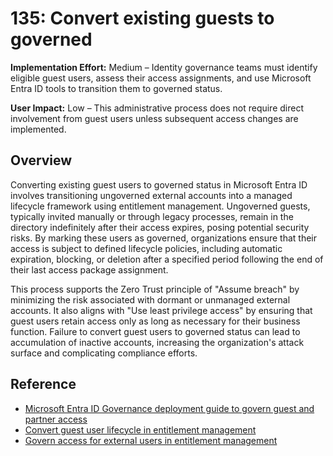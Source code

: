 # 135: Convert existing guests to governed

**Implementation Effort:** Medium – Identity governance teams must identify eligible guest users, assess their access assignments, and use Microsoft Entra ID tools to transition them to governed status.

**User Impact:** Low – This administrative process does not require direct involvement from guest users unless subsequent access changes are implemented.

## Overview

Converting existing guest users to governed status in Microsoft Entra ID involves transitioning ungoverned external accounts into a managed lifecycle framework using entitlement management. Ungoverned guests, typically invited manually or through legacy processes, remain in the directory indefinitely after their access expires, posing potential security risks. By marking these users as governed, organizations ensure that their access is subject to defined lifecycle policies, including automatic expiration, blocking, or deletion after a specified period following the end of their last access package assignment.

This process supports the Zero Trust principle of "Assume breach" by minimizing the risk associated with dormant or unmanaged external accounts. It also aligns with "Use least privilege access" by ensuring that guest users retain access only as long as necessary for their business function. Failure to convert guest users to governed status can lead to accumulation of inactive accounts, increasing the organization's attack surface and complicating compliance efforts.

## Reference
* [Microsoft Entra ID Governance deployment guide to govern guest and partner access](https://learn.microsoft.com/en-gb/entra/architecture/governance-deployment-guest-access)
* [Convert guest user lifecycle in entitlement management](https://learn.microsoft.com/en-us/entra/id-governance/entitlement-management-access-package-manage-lifecycle)
* [Govern access for external users in entitlement management](https://learn.microsoft.com/en-us/entra/id-governance/entitlement-management-external-users)

